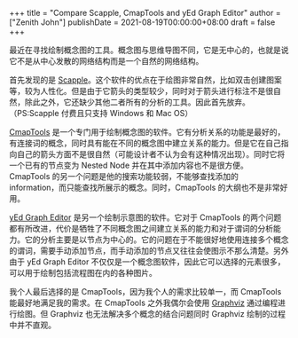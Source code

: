 +++
title = "Compare Scapple, CmapTools and yEd Graph Editor"
author = ["Zenith John"]
publishDate = 2021-08-19T00:00:00+08:00
draft = false
+++

最近在寻找绘制概念图的工具。概念图与思维导图不同，它是无中心的，也就是说它不是从中心发散的网络结构而是一个自然的网络结构。

首先发现的是 [Scapple](https://www.literatureandlatte.com/scapple/overview)。这个软件的优点在于绘图非常自然，比如双击创建图案等，较为人性化。但是由于它箭头的类型较少，同时对于箭头进行标注不是很自然，除此之外，它还缺少其他二者所有的分析的工具。因此首先放弃。（PS:Scapple 付费且只支持 Windows 和 Mac OS）

[CmapTools](https://cmap.ihmc.us/cmaptools/) 是一个专门用于绘制概念图的软件。它有分析关系的功能是最好的，有连接词的概念，同时具有能在不同的概念图中建立关系的能力。但是它在自己指向自己的箭头方面不是很自然（可能设计者不认为会有这种情况出现）。同时它将一个已有的节点变为 Nested Node 并在其中添加内容也不是很方便。CmapTools 的另一个问题是他的搜索功能较弱，不能够查找添加的 information，而只能查找所展示的概念。同时，CmapTools 的大纲也不是非常好用。

[yEd Graph Editor](https://www.yworks.com/products/yed) 是另一个绘制示意图的软件。它对于 CmapTools 的两个问题都有所改进，代价是牺牲了不同概念图之间建立关系的能力和对于谓词的分析能力。它的分析主要是以节点为中心的。它的问题在于不能很好地使用连接多个概念的谓词，需要手动添加节点，而手动添加的节点又往往会使图示不那么清楚。另外由于 yEd Graph Editor 不仅仅是一个概念图软件，因此它可以选择的元素很多，可以用于绘制包括流程图在内的各种图片。

我个人最后选择的是 CmapTools，因为我个人的需求比较单一，而 CmapTools 能最好地满足我的需求。在 CmapTools 之外我偶尔会使用 [Graphviz](https://graphviz.org) 通过编程进行绘图。但 Graphviz 也无法解决多个概念的结合问题同时 Graphviz 绘制的过程中并不直观。
